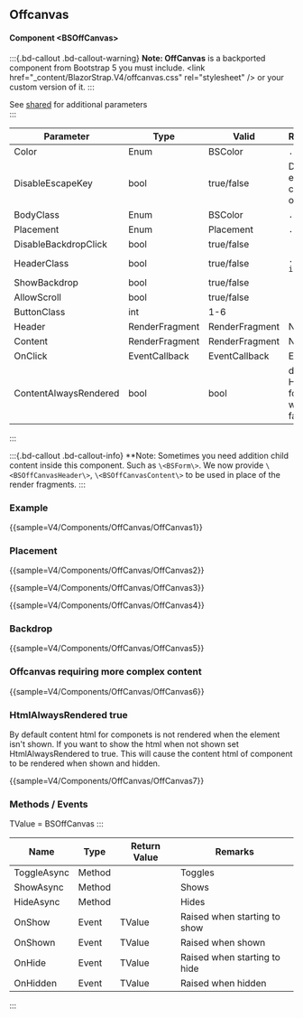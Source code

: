 ﻿## Offcanvas
#### Component \<BSOffCanvas\>
:::{.bd-callout .bd-callout-warning}
**Note: OffCanvas** is a backported component from Bootstrap 5 you must include. 
\<link href="_content/BlazorStrap.V4/offcanvas.css" rel="stylesheet" \/> 
or your custom version of it.
:::

See [shared](layout/shared) for additional parameters    
:::

| Parameter             | Type						| Valid          | Remarks/Output													| 
|-----------------------|---------------------------|----------------|------------------------------------------------------------------|
| Color                 | Enum						| BSColor        | `.bg-[]`															| { .table-striped}
| DisableEscapeKey      | bool                      | true/false     | Disables the escape key from closing the offcanvas               |
| BodyClass             | Enum						| BSColor        | `.alert-[]`														|
| Placement             | Enum						| Placement      | `.offcanvas-[]`													|
| DisableBackdropClick  | bool						| true/false     |																	|
| HeaderClass           | bool						| true/false     | `.d-flex` `.align-items-center`									|
| ShowBackdrop          | bool						| true/false     |																	|
| AllowScroll           | bool						| true/false     |																	|
| ButtonClass           | int						| 1-6            |																	|
| Header                | RenderFragment			| RenderFragment | Nested Content													|
| Content               | RenderFragment			| RenderFragment | Nested Content													|
| OnClick               | EventCallback				| EventCallback  | EventCallback													|
| ContentAlwaysRendered | bool                      | bool           | default=false. Hides content for component when not show if false |

:::

:::{.bd-callout .bd-callout-info}
**Note: Sometimes you need addition child content inside this component. Such as `\<BSForm\>`. We now provide `\<BSOffCanvasHeader\>`, `\<BSOffCanvasContent\>` to be used in place of the render fragments.
:::

### Example

{{sample=V4/Components/OffCanvas/OffCanvas1}}

### Placement
{{sample=V4/Components/OffCanvas/OffCanvas2}}

{{sample=V4/Components/OffCanvas/OffCanvas3}}

{{sample=V4/Components/OffCanvas/OffCanvas4}}

### Backdrop
{{sample=V4/Components/OffCanvas/OffCanvas5}}

### Offcanvas requiring more complex content

{{sample=V4/Components/OffCanvas/OffCanvas6}}

### HtmlAlwaysRendered true
By default content html for componets is not rendered when the element isn't shown. If you want to show the html when not shown set HtmlAlwaysRendered to true. This will cause the content html of component to be rendered when shown and hidden.

{{sample=V4/Components/OffCanvas/OffCanvas7}}

### Methods / Events
TValue = BSOffCanvas
:::

| Name        | Type   | Return Value | Remarks                      |
|-------------|--------|--------------|------------------------------|
| ToggleAsync | Method |              | Toggles                      |
| ShowAsync   | Method |              | Shows                        |
| HideAsync   | Method |              | Hides                        |
| OnShow      | Event  | TValue       | Raised when starting to show |
| OnShown     | Event  | TValue       | Raised when shown            |
| OnHide      | Event  | TValue       | Raised when starting to hide |
| OnHidden    | Event  | TValue       | Raised when hidden           |
:::
